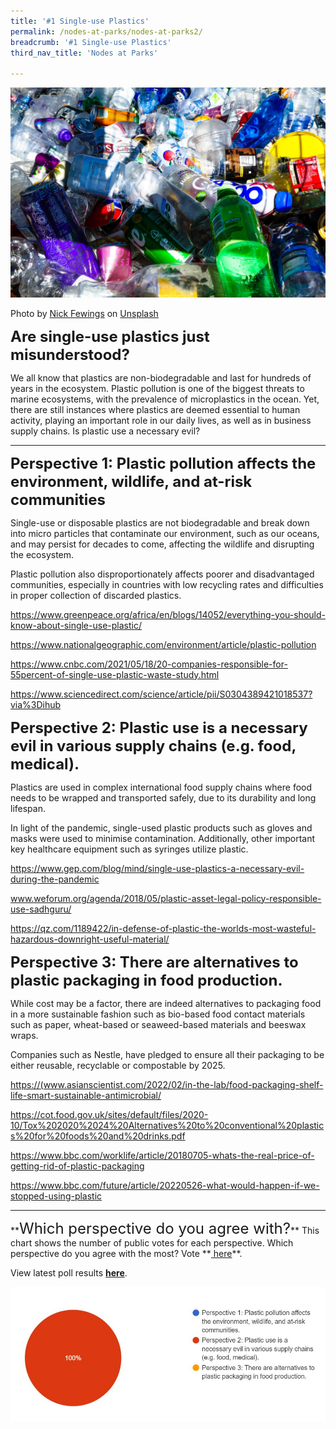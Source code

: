 ```yaml
---
title: '#1 Single-use Plastics'
permalink: /nodes-at-parks/nodes-at-parks2/
breadcrumb: '#1 Single-use Plastics'
third_nav_title: 'Nodes at Parks'

---
```


![](../images/nodes-at-parks-06-min.jpg)

Photo by [Nick Fewings](https://unsplash.com/@jannerboy62?utm_source=unsplash&utm_medium=referral&utm_content=creditCopyText) on [Unsplash](https://unsplash.com/s/photos/plastic-pollution?utm_source=unsplash&utm_medium=referral&utm_content=creditCopyText)

**<font size="5">Are single-use plastics just misunderstood?</font>**

We all know that plastics are non-biodegradable and last for hundreds of years in the ecosystem. Plastic pollution is one of the biggest threats to marine ecosystems, with the prevalence of microplastics in the ocean. Yet, there are still instances where plastics are deemed essential to human activity, playing an important role in our daily lives, as well as in business supply chains. Is plastic use a necessary evil?



<HR>

**<FONT SIZE ="5">Perspective 1: Plastic pollution affects the environment, wildlife, and at-risk communities</FONT>**

Single-use or disposable plastics are not biodegradable and break down into micro particles that contaminate our environment, such as our oceans, and may persist for decades to come, affecting the wildlife and disrupting the ecosystem. 

Plastic pollution also disproportionately affects poorer and disadvantaged communities, especially in countries with low recycling rates and difficulties in proper collection of discarded plastics.

<a href="https://www.greenpeace.org/africa/en/blogs/14052/everything-you-should-know-about-single-use-plastic/"  target="_blank">https://www.greenpeace.org/africa/en/blogs/14052/everything-you-should-know-about-single-use-plastic/ </a>

<a href="https://www.nationalgeographic.com/environment/article/plastic-pollution" target="_blank">https://www.nationalgeographic.com/environment/article/plastic-pollution</a> 

<a href="https://www.cnbc.com/2021/05/18/20-companies-responsible-for-55percent-of-single-use-plastic-waste-study.html"  target="_blank">https://www.cnbc.com/2021/05/18/20-companies-responsible-for-55percent-of-single-use-plastic-waste-study.html</a>

<a href="https://www.sciencedirect.com/science/article/pii/S0304389421018537?via%3Dihub"  target="_blank">https://www.sciencedirect.com/science/article/pii/S0304389421018537?via%3Dihub</a>

<p></p>

**<FONT SIZE ="5">Perspective 2: Plastic use is a necessary evil in various supply chains (e.g. food, medical).</FONT>**

Plastics are used in complex international food supply chains where food needs to be wrapped and transported safely, due to its durability and long lifespan.

In light of the pandemic, single-used plastic products such as gloves and masks were used to minimise contamination. Additionally, other important key healthcare equipment such as syringes utilize plastic.

<a href="https://www.gep.com/blog/mind/single-use-plastics-a-necessary-evil-during-the-pandemic"  target="_blank">https://www.gep.com/blog/mind/single-use-plastics-a-necessary-evil-during-the-pandemic</a>

<a href="www.weforum.org/agenda/2018/05/plastic-asset-legal-policy-responsible-use-sadhguru/"  target="_blank">www.weforum.org/agenda/2018/05/plastic-asset-legal-policy-responsible-use-sadhguru/</a>

<a href="https://qz.com/1189422/in-defense-of-plastic-the-worlds-most-wasteful-hazardous-downright-useful-material/"  target="_blank">https://qz.com/1189422/in-defense-of-plastic-the-worlds-most-wasteful-hazardous-downright-useful-material/</a>


<p></p>

**<FONT SIZE ="5">Perspective 3: There are alternatives to plastic packaging in food production.</FONT>**

While cost may be a factor, there are indeed alternatives to packaging food in a more sustainable fashion such as bio-based food contact materials such as paper, wheat-based or seaweed-based materials and beeswax wraps.

Companies such as Nestle, have pledged to ensure all their packaging to be either reusable, recyclable or compostable by 2025.

<a href="https://www.asianscientist.com/2022/02/in-the-lab/food-packaging-shelf-life-smart-sustainable-antimicrobial/ " target="blank">https://(www.asianscientist.com/2022/02/in-the-lab/food-packaging-shelf-life-smart-sustainable-antimicrobial/</a>

<a href="https://cot.food.gov.uk/sites/default/files/2020-10/Tox%202020%2024%20Alternatives%20to%20conventional%20plastics%20for%20foods%20and%20drinks.pdf" target="_blank">https://cot.food.gov.uk/sites/default/files/2020-10/Tox%202020%2024%20Alternatives%20to%20conventional%20plastics%20for%20foods%20and%20drinks.pdf</a>

<a href="https://www.bbc.com/worklife/article/20180705-whats-the-real-price-of-getting-rid-of-plastic-packaging" target="_blank">https://www.bbc.com/worklife/article/20180705-whats-the-real-price-of-getting-rid-of-plastic-packaging</a>

<a href="https://www.bbc.com/future/article/20220526-what-would-happen-if-we-stopped-using-plastic" target="_blank">https://www.bbc.com/future/article/20220526-what-would-happen-if-we-stopped-using-plastic</a>



<HR>
**<FONT SIZE ="5">Which perspective do you agree with?</FONT>**
This chart shows the number of public votes for each perspective. Which perspective do you agree with the most? Vote **<a href="https://forms.gle/DoPHtiEYhVxkPL3w8"  target="_blank">
here</a>**.  

View latest poll results **<a href="https://docs.google.com/forms/d/1l6cjLNnWZScVmzt_aHre3uBHt4wvcsS20RjPHl_Nydk/viewanalytics?usp=forms_home&ths=true" target="_blank">here</a>**.

![](../images/nodes-at-parks-poll1.JPG)

